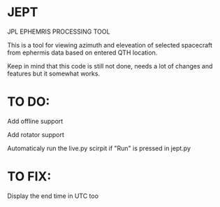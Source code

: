 # JEPT
JPL EPHEMRIS PROCESSING TOOL


This is a tool for viewing azimuth and eleveation of selected spacecraft from ephermis data based on entered QTH location.

Keep in mind that this code is still not done, needs a lot of changes and features but it somewhat works.


# TO DO:

Add offline support

Add rotator support

Automaticaly run the live.py scirpit if "Run" is pressed in jept.py


# TO FIX:

Display the end time in UTC too
